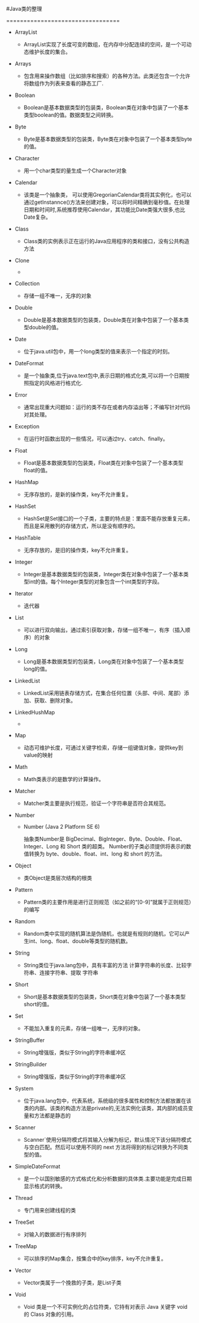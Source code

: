 #Java类的整理

=================================

* ArrayList

  * ArrayList实现了长度可变的数组，在内存中分配连续的空间，是一个可动态维护长度的集合。

* Arrays

  * 包含用来操作数组（比如排序和搜索）的各种方法。此类还包含一个允许将数组作为列表来查看的静态工厂.

* Boolean

  * Boolean是基本数据类型的包装类，Boolean类在对象中包装了一个基本类型boolean的值。数据类型之间转换。

* Byte

  * Byte是基本数据类型的包装类，Byte类在对象中包装了一个基本类型byte的值。

* Character

  * 用一个char类型的量生成一个Character对象

* Calendar

  * 该类是一个抽象类， 可以使用GregorianCalendar类将其实例化，也可以通过getInstannce()方法来创建对象，可以将时间精确到毫秒值。在处理日期和时间时,系统推荐使用Calendar，其功能比Date类强大很多,也比Date复杂。

* Class

  * Class类的实例表示正在运行的Java应用程序的类和接口，没有公共构造方法

* Clone

  * ​

* Collection

  * 存储一组不唯一，无序的对象

* Double

  * Double是基本数据类型的包装类，Double类在对象中包装了一个基本类型double的值。

* Date

  * 位于java.util包中，用一个long类型的值来表示一个指定的时刻。

* DateFormat

  * 是一个抽象类,位于java.text包中,表示日期的格式化类,可以将一个日期按照指定的风格进行格式化.

* Error

  * 通常出现重大问题如：运行的类不存在或者内存溢出等；不编写针对代码对其处理。

* Exception

  * 在运行时函数出现的一些情况，可以通过try、catch、finally。

* Float

  * Float是基本数据类型的包装类，Float类在对象中包装了一个基本类型float的值。

* HashMap

  * 无序存放的，是新的操作类，key不允许重复。

* HashSet

  * HashSet是Set接口的一个子类，主要的特点是：里面不能存放重复元素，而且是采用散列的存储方式，所以是没有顺序的。

* HashTable

  * 无序存放的，是旧的操作类，key不允许重复。

* Integer

  * Integer是基本数据类型的包装类，Integer类在对象中包装了一个基本类型int的值。每个Integer类型的对象包含一个int类型的字段。

* Iterator

  * 迭代器

* List

  * 可以进行双向输出，通过索引获取对象，存储一组不唯一，有序（插入顺序）的对象

* Long

  * Long是基本数据类型的包装类，Long类在对象中包装了一个基本类型long的值。

* LinkedList

  * LinkedList采用链表存储方式，在集合任何位置（头部、中间、尾部）添加、获取、删除对象。

* LinkedHushMap

  * ​

* Map

  * 动态可维护长度，可通过关键字检索，存储一组键值对象，提供key到value的映射 

* Math

  * Math类表示的是数学的计算操作。

* Matcher

  * Matcher类主要是执行规范，验证一个字符串是否符合其规范。

* Number

  * Number (Java 2 Platform SE 6)


    抽象类Number是 BigDecimal、BigInteger、Byte、Double、Float、Integer、Long 和 Short 类的超类。 Number的子类必须提供将表示的数值转换为 byte、double、float、int、long 和 short 的方法。 

* Object

  * 类Object是类层次结构的根类

* Pattern

  * Pattern类的主要作用是进行正则规范（如之前的“[0-9]”就属于正则规范）的编写

* Random

  * Random类中实现的随机算法是伪随机，也就是有规则的随机，它可以产生int、long、float、double等类型的随机数。

* String

  * String类位于java.lang包中，具有丰富的方法  计算字符串的长度、比较字符串、连接字符串、提取  字符串

* Short

  * Short是基本数据类型的包装类，Short类在对象中包装了一个基本类型short的值。

* Set

  * 不能加入重复的元素，存储一组唯一，无序的对象。

* StringBuffer

  * String增强版，类似于String的字符串缓冲区

* StringBuilder

  * String增强版，类似于String的字符串缓冲区

* System

  * 位于java.lang包中，代表系统，系统级的很多属性和控制方法都放置在该类的内部。该类的构造方法是private的,无法实例化该类，其内部的成员变量和方法都是静态的

* Scanner

  * 
    Scanner`使用分隔符模式将其输入分解为标记，默认情况下该分隔符模式与空白匹配。然后可以使用不同的 next 方法将得到的标记转换为不同类型的值。 

* SimpleDateFormat

  * 是一个以国别敏感的方式格式化和分析数据的具体类.主要功能是完成日期显示格式的转换。

* Thread

  * 专门用来创建线程的类

* TreeSet

  * 对输入的数据进行有序排列

* TreeMap

  * 可以排序的Map集合，按集合中的key排序，key不允许重复。

* Vector

  * Vector类属于一个挽救的子类，是List子类

* Void

  * 
    Void 类是一个不可实例化的占位符类，它持有对表示 Java 关键字 void 的 Class 对象的引用。 
